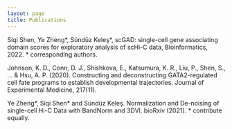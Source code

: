 ```yaml
---
layout: page
title: Publications
---
```


Siqi Shen, Ye Zheng*, Sündüz Keleş*, scGAD: single-cell gene associating domain scores for exploratory analysis of scHi-C data, Bioinformatics, 2022. * corresponding authors.

Johnson, K. D., Conn, D. J., Shishkova, E., Katsumura, K. R., Liu, P., Shen, S., ... & Hsu, A. P. (2020). Constructing and deconstructing GATA2-regulated cell fate programs to establish developmental trajectories. Journal of Experimental Medicine, 217(11).

Ye Zheng\*, Siqi Shen\* and Sündüz Keleş. Normalization and De-noising of single-cell Hi-C Data with BandNorm and 3DVI. bioRxiv (2021). * contribute equally.
